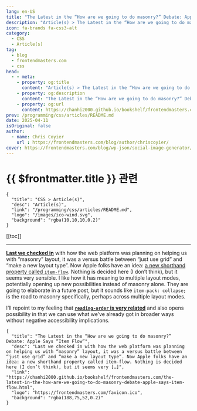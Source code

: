 ```yaml
---
lang: en-US
title: "The Latest in the “How are we going to do masonry?” Debate: Apple Says “Item Flow”"
description: "Article(s) > The Latest in the “How are we going to do masonry?” Debate: Apple Says “Item Flow”"
icon: fa-brands fa-css3-alt
category:
  - CSS
  - Article(s)
tag:
  - blog
  - frontendmasters.com
  - css
head:
  - - meta:
    - property: og:title
      content: "Article(s) > The Latest in the “How are we going to do masonry?” Debate: Apple Says “Item Flow”"
    - property: og:description
      content: "The Latest in the “How are we going to do masonry?” Debate: Apple Says “Item Flow”"
    - property: og:url
      content: https://chanhi2000.github.io/bookshelf/frontendmasters.com/the-latest-in-the-how-are-we-going-to-do-masonry-debate-apple-says-item-flow.html
prev: /programming/css/articles/README.md
date: 2025-04-11
isOriginal: false
author:
  - name: Chris Coyier
    url : https://frontendmasters.com/blog/author/chriscoyier/
cover: https://frontendmasters.com/blog/wp-json/social-image-generator/v1/image/5565
---
```


# {{ $frontmatter.title }} 관련

```component VPCard
{
  "title": "CSS > Article(s)",
  "desc": "Article(s)",
  "link": "/programming/css/articles/README.md",
  "logo": "/images/ico-wind.svg",
  "background": "rgba(10,10,10,0.2)"
}
```

[[toc]]

---

<SiteInfo
  name="The Latest in the “How are we going to do masonry?” Debate: Apple Says “Item Flow”"
  desc="Last we checked in with how the web platform was planning on helping us with “masonry” layout, it was a versus battle between “just use grid” and “make a new layout type”. Now Apple folks have an idea: a new shorthand property called item-flow. Nothing is decided here (I don’t think), but it seems very […]"
  url="https://frontendmasters.com/blog/the-latest-in-the-how-are-we-going-to-do-masonry-debate-apple-says-item-flow/"
  logo="https://frontendmasters.com/favicon.ico"
  preview="https://frontendmasters.com/blog/wp-json/social-image-generator/v1/image/5565"/>

[**Last we checked in**](/frontendmasters.com/feedback-on-masonry-layout.md) with how the web platform was planning on helping us with “masonry” layout, it was a versus battle between “just use grid” and “make a new layout type”. Now Apple folks have an idea: [<FontIcon icon="iconfont icon-webkit"/>a new shorthand property called `item-flow`](https://webkit.org/blog/16587/item-flow-part-1-a-new-unified-concept-for-layout/). Nothing is decided here (I don’t think), but it seems very sensible. I like how it has meaning to multiple layout modes, potentially opening up new possibilities instead of masonry alone. They are going to elaborate in a future post, but it sounds like `item-pack: collapse;` is the road to masonry specifically, perhaps across multiple layout modes.

I’ll repoint to my feeling that [**`reading-order` is very related**](/frontendmasters.com/masonry-and-reading-order.md) and also opens possibility in that we can use what we’ve already got in broader ways without negative accessibility implications.

<!-- TODO: add ARTICLE CARD -->
```component VPCard
{
  "title": "The Latest in the “How are we going to do masonry?” Debate: Apple Says “Item Flow”",
  "desc": "Last we checked in with how the web platform was planning on helping us with “masonry” layout, it was a versus battle between “just use grid” and “make a new layout type”. Now Apple folks have an idea: a new shorthand property called item-flow. Nothing is decided here (I don’t think), but it seems very […]",
  "link": "https://chanhi2000.github.io/bookshelf/frontendmasters.com/the-latest-in-the-how-are-we-going-to-do-masonry-debate-apple-says-item-flow.html",
  "logo": "https://frontendmasters.com/favicon.ico",
  "background": "rgba(188,75,52,0.2)"
}
```
